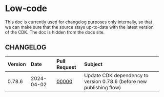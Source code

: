 # Low-code

This doc is currently used for changelog purposes only internally, so that we can make sure that the source stays
up-to-date with the latest version of the CDK. The doc is hidden from the docs site.

## CHANGELOG

| Version | Date       | Pull Request                                             | Subject                                                              |
|:--------|:-----------|:---------------------------------------------------------|:---------------------------------------------------------------------|
| 0.78.6  | 2024-04-02 | [00000](https://github.com/airbytehq/airbyte/pull/00000) | Update CDK dependency to version 0.78.6 (before new publishing flow) |
